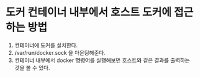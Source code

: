 # 도커 컨테이너 내부에서 호스트 도커에 접근하는 방법

1. 컨테이너에 도커를 설치한다.
2. /var/run/docker.sock 을 마운팅해준다.
3. 컨테이너 내부에서 docker 명령어를 실행해보면 호스트와 같은 결과를 출력하는 것을 볼 수 있다.